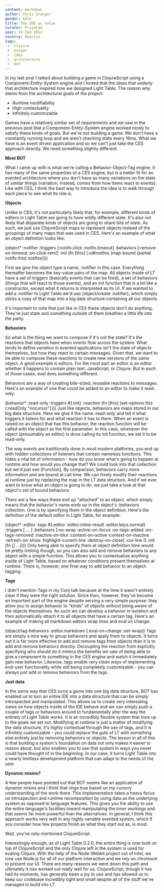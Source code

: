 ```yaml
---
content: markdown
author: Chris Granger
gender: male
title: The IDE as Value
curator: Priyatam
year: 24 Jan 2013
country: America
tags:
 -  clojure
 -  essays
 -  ides
 -  architecture
 -  bot
---
```


In my last post I talked about building a game in ClojureScript using a Component-Entity-System engine and I hinted that the ideas that underly that architecture inspired how we designed Light Table. The reason why stems from the architectural goals of the project:

- Runtime modifiability
- High contextuality
- Infinitely customizable

Games have a relatively similar set of requirements and we saw in the previous post that a Component-Entity-System engine worked nicely to satisfy these kinds of goals. But we're not building a game. We don't have a constantly running loop and we aren't checking state every 16ms. What we have is an event driven application and so we can't just take the CES approach directly. We need something slightly different.

**Meet BOT**

What I came up with is what we're calling a Behavior-Object-Tag engine. It has many of the same properties of a CES engine, but is a better fit for an evented architecture where you don't have as many variations on the state of similar things (variation, instead, comes from how items react to events). Like with CES, I think the best way to introduce the idea is to walk through each piece to see what its role is.

**Objects**

Unlike in CES, it's not particularly likely that, for example, different kinds of editors in Light Table are going to have wildly different state. It's also not likely that disparate kinds of objects are going to share bits of state. As such, we just use ClojureScript maps to represent objects instead of the groupings of many maps that was used in CES. Here's an example of what an object definition looks like:

(object* :notifier
         :triggers [:notifo.click :notifo.timeout]
         :behaviors [:remove-on-timeout :on-click-rem!]
         :init (fn [this]
                 [:ul#notifos
                   (map-bound (partial notifo this) notifos)]))

First we give the object type a name, :notifier in this case. Everything thereafter becomes the key-value pairs of the map. All objects inside of LT have a set of triggers (basically events that can be fired), a set of behaviors (things that will react to those events), and an init function that is a bit like a constructor, except what it returns is interpreted as its UI. If we wanted to add a :notifier to Light Table we'd use (object/create :notifier), which simply sticks a copy of that map into a big data structure containing all our objects.

It's important to note that just like in CES these objects don't do anything. They're just state and something outside of them breathes a little life into the party.

**Behaviors**

So what is the thing we want to compose if it's not the state? It's the reactions that objects have when events flow across the system. What tends to define variation in evented applications isn't the state of objects themselves, but how they react to certain messages. Given that, we want to be able to compose these reactions to create new versions of the same object. A good example is editors. For the most part an editor is an editor whether it happens to contain plain text, JavaScript, or Clojure. But in each of those cases, eval does something different.

Behaviors are a way of creating bite-sized, reusable reactions to messages. Here's an example of one that could be added to an editor to make it read-only:

(behavior* :read-only
           :triggers #{:init}
           :reaction (fn [this]
                       (set-options this {:readOnly "nocursor"})))
Just like objects, behaviors are maps stored in our big data structure. Here we give it the name :read-only and tell it what triggers it listens for and what reaction it has to them. When an event is raised on an object that has this behavior, the reaction function will be called with the object as the first parameter. In this case, whenever the object (presumably an editor) is done calling its init function, we set it to be read-only.

The way events are traditionally done in most modern platforms, you end up with hidden collections of listeners that contain nameless functions. This hides a vital bit of information - how do you know what's going to happen at runtime and how would you change that? We could look into that collection but we'd just see [Function]. By comparison, behaviors carry more information and are bound at call time. We can freely modify their reactions at runtime just by replacing the map in the LT data structure. And if we ever want to know what an object is going to do, we just take a look at that object's set of bound behaviors.

There are a few ways these end up "attached" to an object, which simply means that the behavior's name ends up in the object's :behaviors collection. One is by specifying them in the object definition. Here's the definition of the default editor in Light Table, for example:

(object* :editor
         :tags #{:editor :editor.inline-result :editor.keys.normal}
         :triggers [ ... ]
         :behaviors [:no-wrap
                     :active-on-focus
                     :on-tags-added
                     :on-tags-removed
                     :inactive-on-blur
                     :context-on-active
                     :context-on-inactive
                     :refresh-on-show
                     :highlight-current-line
                     :destroy-on-close]
         :cur-line 0
         :init (fn [] ...))))
Only being able to specify them at object definition time would be pretty limiting though, so you can also add and remove behaviors to any object with a simple function. This allows you to contextualize anything inside of Light Table, based on whatever conditions present themselves at runtime. There is, however, one final way to add behavior to an object: tagging.

**Tags**

I didn't mention Tags in my Conj talk because at the time it wasn't entirely clear if they were the right solution. Since then, however, they've become an important part of the engine despite serving a very simple purpose: they allow you to assign behavior to "kinds" of objects without being aware of the objects themselves. As such we can develop a behavior in isolation and then automatically attach it to all objects that have a certain tag. Here's an example of making all markdown editors wrap lines and eval on change:

(object/tag-behaviors :editor.markdown [:eval-on-change :set-wrap])
Tags are simply a nice way to group behaviors and apply them to objects. It turns out it is far more effective to add and remove tags from objects than it is to add and remove behaviors directly. Decoupling the reaction from explicitly specifying who should do it mimics the benefits we saw of being able to give a component to something in the CES engine and watch it immediately gain new behavior. Likewise, tags enable very clean ways of implementing end-user functionality while still being completely customizable - you can always just add or remove behaviors from the tags.

**Just data**

In the same way that CES turns a game into one big data structure, BOT has enabled us to turn an entire IDE into a data structure that can be simply introspected and manipulated. This allows us to create very interesting views on how objects inside of the IDE behave and we can simply push a couple of tags or behaviors around to fundamentally alter the way the entirety of Light Table works. It is an incredibly flexible system that lives up to the goals we set out. Modifying at runtime is just a matter of modifying the data structure, it's highly contextual through the use of tags, and it is infinitely customizable - you could replace the guts of LT with something else entirely just by removing behaviors or objects. The lesson in all of this is that building a system's foundation on data not only makes it easier to reason about, but also enables you to use that system in ways you never could have thought of in the beginning. In our case, it turns Light Table into a nearly limitless development platform that can adapt to the needs of the user.

**Dynamic mixins?**

A few people have pointed out that BOT seems like an application of dynamic mixins and I think that rings true based on my cursory understanding of the work there. This implementation takes a heavy focus on introspection and runtime recomposition by using data as the underlying system as opposed to language features. This gives you the ability to use the entire language's facilities toward manipulating the inner workings and that seems far more powerful than the alternatives. In general, I think this approach works very well in any highly variable evented system, which if you consider how few projects finish as what they start out as, is most.

Wait, you've only mentioned ClojureScript.

Interestingly enough, as of Light Table 0.2.0, the entire thing is now built on top of ClojureScript and the only Clojure left in the system is used for evaling Clojure. With the help of the Node-Webkit project out of Intel, we now use Node.js for all of our platform interaction and we rely on chromium to present our UI. There are many reasons we went down this path and ultimately it has worked out really well for us. ClojureScript, though it has had its moments, has generally been a joy to use and has allowed us to keep our codebase incredibly tight and small despite all of the stuff we've managed to build into LT.
